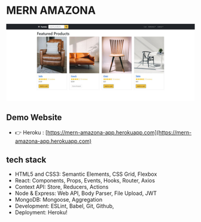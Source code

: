 # MERN AMAZONA

![furnio](/frontend/public/images/furnio.jpg)

## Demo Website

- 👉 Heroku : [https://mern-amazona-app.herokuapp.com](https://mern-amazona-app.herokuapp.com)

## tech stack

- HTML5 and CSS3: Semantic Elements, CSS Grid, Flexbox
- React: Components, Props, Events, Hooks, Router, Axios
- Context API: Store, Reducers, Actions
- Node & Express: Web API, Body Parser, File Upload, JWT
- MongoDB: Mongoose, Aggregation
- Development: ESLint, Babel, Git, Github,
- Deployment: Heroku!
